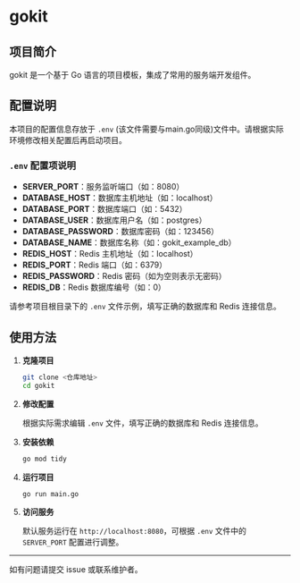 # gokit

## 项目简介

gokit 是一个基于 Go 语言的项目模板，集成了常用的服务端开发组件。

## 配置说明

本项目的配置信息存放于 `.env` (该文件需要与main.go同级)文件中。请根据实际环境修改相关配置后再启动项目。

### `.env` 配置项说明

- **SERVER_PORT**：服务监听端口（如：8080）
- **DATABASE_HOST**：数据库主机地址（如：localhost）
- **DATABASE_PORT**：数据库端口（如：5432）
- **DATABASE_USER**：数据库用户名（如：postgres）
- **DATABASE_PASSWORD**：数据库密码（如：123456）
- **DATABASE_NAME**：数据库名称（如：gokit_example_db）
- **REDIS_HOST**：Redis 主机地址（如：localhost）
- **REDIS_PORT**：Redis 端口（如：6379）
- **REDIS_PASSWORD**：Redis 密码（如为空则表示无密码）
- **REDIS_DB**：Redis 数据库编号（如：0）

请参考项目根目录下的 `.env` 文件示例，填写正确的数据库和 Redis 连接信息。

## 使用方法

1. **克隆项目**

   ```bash
   git clone <仓库地址>
   cd gokit
   ```

2. **修改配置**

   根据实际需求编辑 `.env` 文件，填写正确的数据库和 Redis 连接信息。

3. **安装依赖**

   ```bash
   go mod tidy
   ```

4. **运行项目**

   ```bash
   go run main.go
   ```

5. **访问服务**

   默认服务运行在 `http://localhost:8080`，可根据 `.env` 文件中的 `SERVER_PORT` 配置进行调整。

---

如有问题请提交 issue 或联系维护者。


